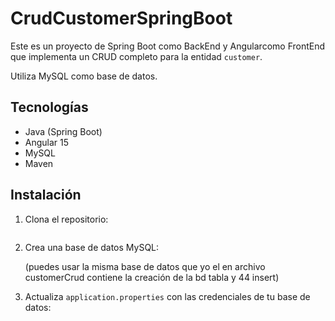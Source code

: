 # CrudCustomerSpringBoot

Este es un proyecto de Spring Boot como BackEnd y Angularcomo FrontEnd que implementa un CRUD completo para la entidad `customer`. 

Utiliza MySQL como base de datos.

## Tecnologías
- Java (Spring Boot)
- Angular 15
- MySQL
- Maven

## Instalación
1. Clona el repositorio:
    ```git clone https://github.com/ricardoalcantara1995/CrudCustomerSpringBoot.git
    ```
2. Crea una base de datos MySQL:

	(puedes usar la misma base de datos que yo
	el en archivo customerCrud contiene la creación de la bd
	tabla y 44 insert)

3. Actualiza `application.properties` con las credenciales de tu base de datos:

